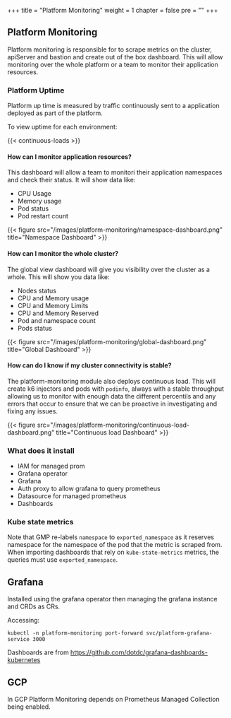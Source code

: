 +++
title = "Platform Monitoring"
weight = 1
chapter = false
pre = ""
+++

## Platform Monitoring

Platform monitoring is responsible for to scrape metrics on the cluster, apiServer and bastion and create out of the box dashboard. 
This will allow monitoring over the whole platform or a team to monitor their application resources.

### Platform Uptime

Platform up time is measured by traffic continuously sent to a application deployed as part of the platform.

To view uptime for each environment:

{{< continuous-loads >}}

#### How can I monitor application resources?

This dashboard will allow a team to monitori their application namespaces and check their status. It will show data like:
* CPU Usage
* Memory usage
* Pod status
* Pod restart count

{{< figure src="/images/platform-monitoring/namespace-dashboard.png" title="Namespace Dashboard" >}}

#### How can I monitor the whole cluster?

The global view dashboard will give you visibility over the cluster as a whole.
This will show you data like:
* Nodes status
* CPU and Memory usage
* CPU and Memory Limits
* CPU and Memory Reserved
* Pod and namespace count
* Pods status

{{< figure src="/images/platform-monitoring/global-dashboard.png" title="Global Dashboard" >}}


#### How can do I know if my cluster connectivity is stable?

The platform-monitoring module also deploys continuous load. 
This will create k6 injectors and pods with `podinfo`, always with a stable throughput allowing us to monitor with enough data the different percentils and any errors that occur to ensure that we can be proactive in investigating and fixing any issues.

{{< figure src="/images/platform-monitoring/continuous-load-dashboard.png" title="Continuous load Dashboard" >}}



### What does it install
* IAM for managed prom
* Grafana operator 
* Grafana 
* Auth proxy to allow grafana to query prometheus
* Datasource for managed prometheus
* Dashboards


### Kube state metrics

Note that GMP re-labels `namespace` to `exported_namespace` as it reserves namespace for the namespace of the pod that
the metric is scraped from. When importing dashboards that rely on `kube-state-metrics` metrics, the queries must use `exported_namespace`.

## Grafana

Installed using the grafana operator then managing the grafana instance and CRDs as CRs.

Accessing:

```
kubectl -n platform-monitoring port-forward svc/platform-grafana-service 3000
```

Dashboards are from https://github.com/dotdc/grafana-dashboards-kubernetes

## GCP

In GCP Platform Monitoring depends on Prometheus Managed Collection being enabled.
